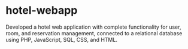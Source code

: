 # hotel-webapp
Developed a hotel web application with complete functionality for user, room, and reservation management, connected to a relational database using PHP, JavaScript, SQL, CSS, and HTML.
